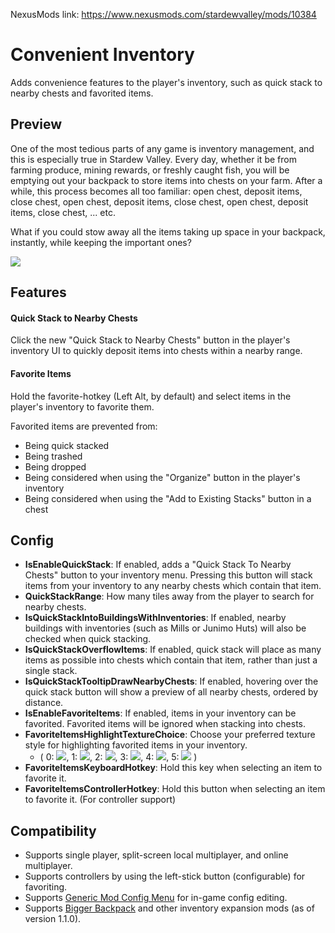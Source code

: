 NexusMods link: https://www.nexusmods.com/stardewvalley/mods/10384

# Convenient Inventory
Adds convenience features to the player's inventory, such as quick stack to nearby chests and favorited items.

## Preview
One of the most tedious parts of any game is inventory management, and this is especially true in Stardew Valley. Every day, whether it be from farming produce, mining rewards, or freshly caught fish, you will be emptying out your backpack to store items into chests on your farm. After a while, this process becomes all too familiar: open chest, deposit items, close chest, open chest, deposit items, close chest, open chest, deposit items, close chest, ... etc.

What if you could stow away all the items taking up space in your backpack, instantly, while keeping the important ones?

![](https://imgur.com/R4QWKVI.gif)

## Features
#### Quick Stack to Nearby Chests
Click the new "Quick Stack to Nearby Chests" button in the player's inventory UI to quickly deposit items into chests within a nearby range.

#### Favorite Items
Hold the favorite-hotkey (Left Alt, by default) and select items in the player's inventory to favorite them.

Favorited items are prevented from:
 - Being quick stacked
 - Being trashed
 - Being dropped
 - Being considered when using the "Organize" button in the player's inventory
 - Being considered when using the "Add to Existing Stacks" button in a chest

## Config
 - **IsEnableQuickStack**: If enabled, adds a "Quick Stack To Nearby Chests" button to your inventory menu. Pressing this button will stack items from your inventory to any nearby chests which contain that item.
 - **QuickStackRange**: How many tiles away from the player to search for nearby chests.
 - **IsQuickStackIntoBuildingsWithInventories**: If enabled, nearby buildings with inventories (such as Mills or Junimo Huts) will also be checked when quick stacking.
 - **IsQuickStackOverflowItems**: If enabled, quick stack will place as many items as possible into chests which contain that item, rather than just a single stack.
 - **IsQuickStackTooltipDrawNearbyChests**: If enabled, hovering over the quick stack button will show a preview of all nearby chests, ordered by distance.
 - **IsEnableFavoriteItems**: If enabled, items in your inventory can be favorited. Favorited items will be ignored when stacking into chests.
 - **FavoriteItemsHighlightTextureChoice**: Choose your preferred texture style for highlighting favorited items in your inventory.
   - ( 0: ![](https://i.imgur.com/fTMl0FT.png),  1: ![](https://i.imgur.com/NTlia1R.png),  2: ![](https://i.imgur.com/QGztt8Q.png),  3: ![](https://i.imgur.com/MBG2A6e.png),  4: ![](https://i.imgur.com/rZqklnN.png),  5: ![](https://i.imgur.com/FvKpyZV.png) )
 - **FavoriteItemsKeyboardHotkey**: Hold this key when selecting an item to favorite it.
 - **FavoriteItemsControllerHotkey**: Hold this button when selecting an item to favorite it. (For controller support)

## Compatibility
 - Supports single player, split-screen local multiplayer, and online multiplayer.
 - Supports controllers by using the left-stick button (configurable) for favoriting.
 - Supports [Generic Mod Config Menu](https://www.nexusmods.com/stardewvalley/mods/5098) for in-game config editing.
 - Supports [Bigger Backpack](https://www.nexusmods.com/stardewvalley/mods/1845) and other inventory expansion mods (as of version 1.1.0).
